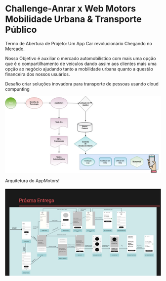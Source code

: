 # Challenge-Anrar x Web Motors Mobilidade Urbana & Transporte Público

Termo de Abertura de Projeto:
Um App Car revolucionário Chegando no Mercado.

Nosso Objetivo é auxiliar o mercado automobilístico com mais uma opção que é o compartilhamento de veículos dando assim aos clientes mais uma opção ao negócio ajudando tanto a mobilidade urbana quanto a questão financeira dos nossos usuários.

Desafio
criar soluções inovadora para transporte de pessoas usando cloud compunting

![fluxo-do-projeto](Fluxo-de-versao-app.jpg)

Arquitetura do AppMotors!

![fluxo-do-appmotors](Slide6.jpg)
